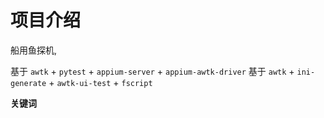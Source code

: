 # 项目介绍

船用鱼探机, 

基于 `awtk` + `pytest` + `appium-server` + `appium-awtk-driver` 
基于 `awtk` + `ini-generate` + `awtk-ui-test` + `fscript`

**关键词** 